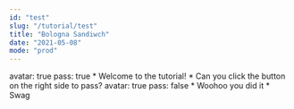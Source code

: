 ```yaml
---
id: "test"
slug: "/tutorial/test"
title: "Bologna Sandiwch"
date: "2021-05-08"
mode: "prod"
---
```


<Slide>
    <info>
      avatar: true
      pass: true
    </info>
    <Title>This is the title of the slide</Title>
    <Dialogue>
        * Welcome to the tutorial!
        * Can you click the button on the right side to pass?
    </Dialogue>
</Slide>
<Slide>
    <info>
      avatar: true
      pass: false
    </info>
    <Title>This is the title of this slightly different slide</Title>
    <Dialogue>
        * Woohoo you did it
        * Swag
    </Dialogue>
</Slide>
